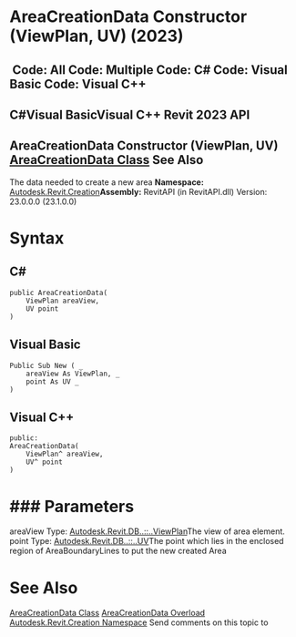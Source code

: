 # AreaCreationData Constructor (ViewPlan, UV) (2023)

﻿
 Code: All Code: Multiple Code: C# Code: Visual Basic Code: Visual C++   
---  
C#Visual BasicVisual C++
Revit 2023 API  
---  
AreaCreationData Constructor (ViewPlan, UV)  
[AreaCreationData Class](3af826dc-5d69-f9b3-0b92-3a101cbfe7b2.md "AreaCreationData Class") See Also  
---  
The data needed to create a new area
**Namespace:** [Autodesk.Revit.Creation](ded320da-058a-4edd-0418-0582389559a7.md "Autodesk.Revit.Creation Namespace")**Assembly:** RevitAPI (in RevitAPI.dll) Version: 23.0.0.0 (23.1.0.0)
# Syntax
C#  
---  
```text
public AreaCreationData(
	ViewPlan areaView,
	UV point
)
```
  
Visual Basic  
---  
```text
Public Sub New ( _
	areaView As ViewPlan, _
	point As UV _
)
```
  
Visual C++  
---  
```text
public:
AreaCreationData(
	ViewPlan^ areaView, 
	UV^ point
)
```
  
# ### Parameters
areaView
    Type: [Autodesk.Revit.DB..::..ViewPlan](0520580a-74ec-ed8c-35ea-5274c42276a3.md "ViewPlan Class")The view of area element.
point
    Type: [Autodesk.Revit.DB..::..UV](1724be37-059b-91ff-aa74-d1508082f76d.md "UV Class")The point which lies in the enclosed region of AreaBoundaryLines to put the new created Area
# See Also
[AreaCreationData Class](3af826dc-5d69-f9b3-0b92-3a101cbfe7b2.md "AreaCreationData Class")
[AreaCreationData Overload](dd320d8a-f7ba-0749-79bd-c12af0a9764f.md "AreaCreationData Constructor")
[Autodesk.Revit.Creation Namespace](ded320da-058a-4edd-0418-0582389559a7.md "Autodesk.Revit.Creation Namespace")
Send comments on this topic to 
